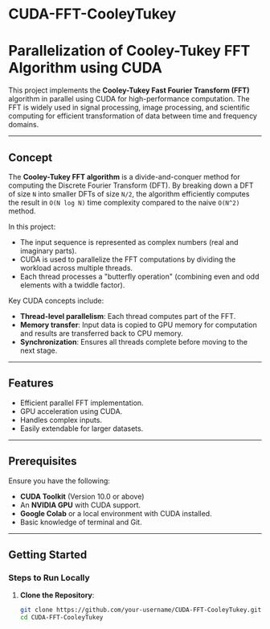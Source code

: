 # CUDA-FFT-CooleyTukey
# Parallelization of Cooley-Tukey FFT Algorithm using CUDA

This project implements the **Cooley-Tukey Fast Fourier Transform (FFT)** algorithm in parallel using CUDA for high-performance computation. The FFT is widely used in signal processing, image processing, and scientific computing for efficient transformation of data between time and frequency domains.

---

## Concept

The **Cooley-Tukey FFT algorithm** is a divide-and-conquer method for computing the Discrete Fourier Transform (DFT). By breaking down a DFT of size `N` into smaller DFTs of size `N/2`, the algorithm efficiently computes the result in `O(N log N)` time complexity compared to the naive `O(N^2)` method.

In this project:
- The input sequence is represented as complex numbers (real and imaginary parts).
- CUDA is used to parallelize the FFT computations by dividing the workload across multiple threads.
- Each thread processes a "butterfly operation" (combining even and odd elements with a twiddle factor).

Key CUDA concepts include:
- **Thread-level parallelism**: Each thread computes part of the FFT.
- **Memory transfer**: Input data is copied to GPU memory for computation and results are transferred back to CPU memory.
- **Synchronization**: Ensures all threads complete before moving to the next stage.

---

## Features
- Efficient parallel FFT implementation.
- GPU acceleration using CUDA.
- Handles complex inputs.
- Easily extendable for larger datasets.

---

## Prerequisites

Ensure you have the following:
- **CUDA Toolkit** (Version 10.0 or above)
- An **NVIDIA GPU** with CUDA support.
- **Google Colab** or a local environment with CUDA installed.
- Basic knowledge of terminal and Git.

---

## Getting Started

### Steps to Run Locally

1. **Clone the Repository**:
   ```bash
   git clone https://github.com/your-username/CUDA-FFT-CooleyTukey.git
   cd CUDA-FFT-CooleyTukey
